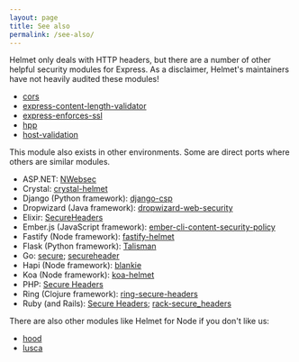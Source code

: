 ```yaml
---
layout: page
title: See also
permalink: /see-also/
---
```

Helmet only deals with HTTP headers, but there are a number of other helpful security modules for Express. As a disclaimer, Helmet's maintainers have not heavily audited these modules!

* [cors](https://www.npmjs.org/package/cors)
* [express-content-length-validator](https://github.com/ericmdantas/express-content-length-validator)
* [express-enforces-ssl](https://github.com/aredo/express-enforces-ssl)
* [hpp](https://www.npmjs.com/package/hpp)
* [host-validation](https://www.npmjs.com/package/host-validation)

This module also exists in other environments. Some are direct ports where others are similar modules.

* ASP.NET: [NWebsec](https://docs.nwebsec.com/en/latest/index.html)
* Crystal: [crystal-helmet](https://github.com/EvanHahn/crystal-helmet)
* Django (Python framework): [django-csp](https://django-csp.readthedocs.io/en/latest/)
* Dropwizard (Java framework): [dropwizard-web-security](https://github.com/palantir/dropwizard-web-security)
* Elixir: [SecureHeaders](https://github.com/anotherhale/secure_headers)
* Ember.js (JavaScript framework): [ember-cli-content-security-policy](https://github.com/rwjblue/ember-cli-content-security-policy/)
* Fastify (Node framework): [fastify-helmet](https://github.com/fastify/fastify-helmet)
* Flask (Python framework): [Talisman](https://github.com/GoogleCloudPlatform/flask-talisman)
* Go: [secure](https://github.com/unrolled/secure); [secureheader](https://godoc.org/github.com/kr/secureheader)
* Hapi (Node framework): [blankie](https://github.com/nlf/blankie)
* Koa (Node framework): [koa-helmet](https://github.com/venables/koa-helmet)
* PHP: [Secure Headers](https://github.com/BePsvPT/secure-headers)
* Ring (Clojure framework): [ring-secure-headers](https://github.com/EvanHahn/ring-secure-headers)
* Ruby (and Rails): [Secure Headers](https://github.com/twitter/secureheaders); [rack-secure_headers](https://github.com/frodsan/rack-secure_headers)

There are also other modules like Helmet for Node if you don't like us:

* [hood](https://github.com/seanmonstar/hood)
* [lusca](https://github.com/krakenjs/lusca)
